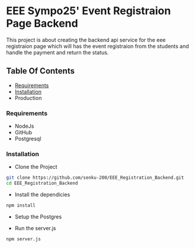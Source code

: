 # EEE Sympo25' Event Registraion Page Backend 

This project is about creating the backend api service for the eee registraion page which will has the event registraion from the students and handle the payment and return the status.

## Table Of Contents

- [Requirements](#requirements)
- [Installation](#installation)
- Production

### Requirements

- NodeJs
- GitHub
- Postgresql

### Installation

- Clone the Project
```bash
git clone https://github.com/senku-200/EEE_Registration_Backend.git
cd EEE_Registration_Backend
```

- Install the dependicies
```bash
npm install
```

- Setup the Postgres

- Run the server.js
```bash
npm server.js
```

